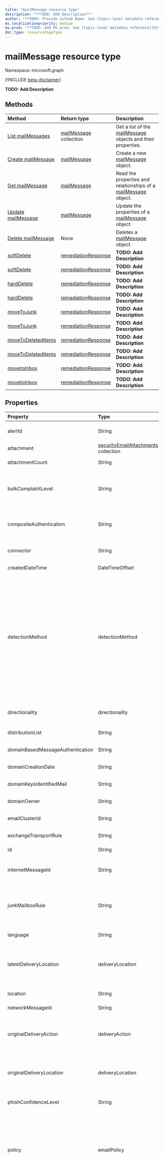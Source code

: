 ```yaml
---
title: "mailMessage resource type"
description: "**TODO: Add Description**"
author: "**TODO: Provide Github Name. See [topic-level metadata reference](https://msgo.azurewebsites.net/add/document/guidelines/metadata.html#topic-level-metadata)**"
ms.localizationpriority: medium
ms.prod: "**TODO: Add MS prod. See [topic-level metadata reference](https://msgo.azurewebsites.net/add/document/guidelines/metadata.html#topic-level-metadata)**"
doc_type: resourcePageType
---
```


# mailMessage resource type

Namespace: microsoft.graph

[!INCLUDE [beta-disclaimer](../../includes/beta-disclaimer.md)]

**TODO: Add Description**

## Methods
|Method|Return type|Description|
|:---|:---|:---|
|[List mailMessages](../api/mailmessage-list.md)|[mailMessage](../resources/mailmessage.md) collection|Get a list of the [mailMessage](../resources/mailmessage.md) objects and their properties.|
|[Create mailMessage](../api/security-post-mailmessages.md)|[mailMessage](../resources/mailmessage.md)|Create a new [mailMessage](../resources/mailmessage.md) object.|
|[Get mailMessage](../api/mailmessage-get.md)|[mailMessage](../resources/mailmessage.md)|Read the properties and relationships of a [mailMessage](../resources/mailmessage.md) object.|
|[Update mailMessage](../api/mailmessage-update.md)|[mailMessage](../resources/mailmessage.md)|Update the properties of a [mailMessage](../resources/mailmessage.md) object.|
|[Delete mailMessage](../api/mailmessage-delete.md)|None|Deletes a [mailMessage](../resources/mailmessage.md) object.|
|[softDelete](../api/mailmessage-softdelete.md)|[remediationResponse](../resources/remediationresponse.md)|**TODO: Add Description**|
|[softDelete](../api/mailmessage-softdelete.md)|[remediationResponse](../resources/remediationresponse.md)|**TODO: Add Description**|
|[hardDelete](../api/mailmessage-harddelete.md)|[remediationResponse](../resources/remediationresponse.md)|**TODO: Add Description**|
|[hardDelete](../api/mailmessage-harddelete.md)|[remediationResponse](../resources/remediationresponse.md)|**TODO: Add Description**|
|[moveToJunk](../api/mailmessage-movetojunk.md)|[remediationResponse](../resources/remediationresponse.md)|**TODO: Add Description**|
|[moveToJunk](../api/mailmessage-movetojunk.md)|[remediationResponse](../resources/remediationresponse.md)|**TODO: Add Description**|
|[moveToDeletedItems](../api/mailmessage-movetodeleteditems.md)|[remediationResponse](../resources/remediationresponse.md)|**TODO: Add Description**|
|[moveToDeletedItems](../api/mailmessage-movetodeleteditems.md)|[remediationResponse](../resources/remediationresponse.md)|**TODO: Add Description**|
|[movetoInbox](../api/mailmessage-movetoinbox.md)|[remediationResponse](../resources/remediationresponse.md)|**TODO: Add Description**|
|[movetoInbox](../api/mailmessage-movetoinbox.md)|[remediationResponse](../resources/remediationresponse.md)|**TODO: Add Description**|

## Properties
|Property|Type|Description|
|:---|:---|:---|
|alertId|String|Comma separated values containing ID of any alert associated with the email.|
|attachment|[securityEmailAttachments](../resources/securityemailattachments.md) collection|Collection of the Attachments in the Email.|
|attachmentCount|String|Number of attachments in the email.|
|bulkComplaintLevel|String|Bulk complaint level (BCL), The bulk complaint level (BCL) of the message. A higher BCL indicates a bulk mail message is more likely to generate complaints (and is therefore more likely to be spam).|
|compositeAuthentication|String|This is a value used by Microsoft 365 to combine email authentication like SPF, DKIM, and DMARC, to determine if the message is authentic.|
|connector|String|Email Connectors if set up, determine organizational mail flow and how the email was routed.|
|createdDateTime|DateTimeOffset|Date and time when the email record was logged.|
|detectionMethod|detectionMethod|Methods used to detect malware, phishing, or other threats found in the email. The possible values are: `generalFilter`, `impersonationBrand`, `spoofExternalDomain`, `spoofDmarc`, `impersonationDomain`, `fileDetonation`, `fileReputation`, `fileDetonationReputation`, `fingerPrintMatching`, `mailboxIntelligenceImpersonation`, `domainReputation`, `spoofIntraOrg`, `advancedFilter`, `antiMalwareEngine`, `mixedAnalysisDetection`, `urlMaliciousReputation`, `urlDetonation`, `urlDetonationReputation`, `impersonationUser`, `campaign`, `unknownFutureValue`.|
|directionality|directionality|Direction of the email relative to your network. The possible values are: `inbound`, `outbound`, `intraOrg`, `unknownFutureValue`.|
|distributionList|String|Distribution list details to which the email was sent.|
|domainBasedMessageAuthentication|String|Domain-based Message Authentication. Indicates whether it was pass/fail/soft fail etc.|
|domainCreationDate|String|Shows the date on which the domain was created.|
|domainKeysIdentifiedMail|String|DomainKeys identified mail (DKIM). Indicates whether it was pass/fail/soft fail etc.|
|domainOwner|String|Domain owner is the listed owner of the sending domain.|
|emailClusterId|String|Identifier for the group of similar emails clustered based on heuristic analysis of their contents.|
|exchangeTransportRule|String|Name of the ETRs which are part of the email.|
|id|String|Unique identifier for the record as logged by Defender for office.|
|internetMessageId|String|Public-facing identifier for the email that is set by the sending email system. The message ID in the format specified by RFC2822.|
|junkMailboxRule|String|Junk mailbox rule, It is a rule set on the mailbox, which if enabled allows EOP to move messages to the Junk Email folder based on the spam filtering verdict action “Move message to Junk Email folder” or Blocked Senders list.|
|language|String|Detected language of the email content.|
|latestDeliveryLocation|deliveryLocation|Location where the email is currently placed after post delivery actions. The possible values are: `inboxOrFolder`, `onPremisesOrExternal`, `junk`, `quarantine`, `failed`, `dropped`, `deletedItems`, `unknownFutureValue`.|
|location|String|It is the last detected location of the sending IP address mail server.|
|networkMessageId|String|Internal identifier id for the email- generated by Microsoft 365.|
|originalDeliveryAction|deliveryAction|Original Delivery action of the email, whether it was: Delivered, Junked, Blocked, or Replaced. The possible values are: `delivered`, `deliveredToJunk`, `blocked`, `replaced`, `unknownFutureValue`.|
|originalDeliveryLocation|deliveryLocation|Location where the email was delivered originally. The possible values are: `inboxOrFolder`, `onPremisesOrExternal`, `junk`, `quarantine`, `failed`, `dropped`, `deletedItems`, `unknownFutureValue`.|
|phishConfidenceLevel|String|Indicates the degree of confidence with which the phish threat was identified. Can be Normal or High.|
|policy|emailPolicy|Action policy that took effect: . The possible values are: `antispam`, `antiSpamHighConfidence`, `antiPhishingSpoof`, `antiPhishingDomainImpersonation`, `antiPhishingUserImpersonation`, `antiMalware`, `safeAttachments`, `exchangeTransportRule`, `antiPhishingGraphImpersonation`, `antiSpamBulkMail`, `antiSpamPhishing`, `unknownFutureValue`.|
|policyAction|emailActionPolicy|Action taken on the email based on the configured policy. We will get enums in this field. The possible values are: `moveMessageToJunkMailFolder`, `addXHeader`, `modifySubject`, `redirectMessage`, `deleteMessage`, `sendToQuarantine`, `noActionTaken`, `bccMessage`, `replaceAttachment`, `unknownFutureValue`.|
|recipientEmailAddress|String|Email address of the recipient, or email address of the recipient after distribution list expansion.|
|recipientTag|String|Tags applied to the recipient when they received the email. This is a comma separated list.|
|returnPath|String|Return-path is a the field that indicates where and how bounced emails will be processed.|
|senderDisplayName|String|Name of the sender displayed in the address book, typically a combination of a given or first name, a middle initial, and a last name or surname.|
|senderEmailFromAddress|String|Sender email address in the MAIL FROM header, also known as the envelope sender or the P1 sender.|
|senderEmailFromDomain|String|Sender domain in the MAIL FROM header, also known as the envelope sender or the Return-Path address.|
|senderFromAddress|String|Sender email address in the FROM header, which is visible to email recipients on their email clients. Also known as P2 Sender.|
|senderFromDomain|String|Sender domain in the FROM header, which is visible to email recipients on their email clients. Also known as P2 Sender Domain.|
|senderIPv4|String|IPv4 address of the last detected mail server that relayed the message.|
|senderPolicyFramework|String|Sender Policy Framework (SPF). Indicates whether it was pass/fail/soft fail etc.|
|senderTag|String|Tags applied to the sender when they send the email. This is a comma separated list.|
|spamConfidenceLevel|String|Indicates the degree of confidence with which the spam threat was identified. Can be Normal or High.|
|subject|String|Subject of the email.|
|submissionId|String|Comma separated values containing ID of any Submissions associated with the email.|
|threatDetail|[threatDetail](../resources/threatdetail.md)|Contain the threat information and detection details.|
|threatType|threatType|Verdict from the email filtering stack on whether the email contains malware, phishing, or other threats. The possible values are: `spam`, `malware`, `phish`, `none`, `unknownFutureValue`.|
|url|[securityEmailUrls](../resources/securityemailurls.md) collection|Collection of URLs in the email.|
|urlCount|String|Number of embedded URLs in the email.|

## Relationships
None.

## JSON representation
The following is a JSON representation of the resource.
<!-- {
  "blockType": "resource",
  "keyProperty": "id",
  "@odata.type": "microsoft.graph.mailMessage",
  "openType": false
}
-->
``` json
{
  "@odata.type": "#microsoft.graph.mailMessage",
  "id": "String (identifier)",
  "createdDateTime": "String (timestamp)",
  "networkMessageId": "String",
  "internetMessageId": "String",
  "senderEmailFromAddress": "String",
  "senderFromAddress": "String",
  "senderDisplayName": "String",
  "returnPath": "String",
  "senderIPv4": "String",
  "recipientEmailAddress": "String",
  "subject": "String",
  "emailClusterId": "String",
  "directionality": "String",
  "originalDeliveryLocation": "String",
  "originalDeliveryAction": "String",
  "latestDeliveryLocation": "String",
  "threatType": "String",
  "detectionMethod": "String",
  "threatDetail": {
    "@odata.type": "microsoft.graph.threatDetail"
  },
  "phishConfidenceLevel": "String",
  "spamConfidenceLevel": "String",
  "policyAction": "String",
  "policy": "String",
  "attachmentCount": "String",
  "urlCount": "String",
  "language": "String",
  "connector": "String",
  "recipientTag": "String",
  "senderTag": "String",
  "alertId": "String",
  "submissionId": "String",
  "junkMailboxRule": "String",
  "bulkComplaintLevel": "String",
  "domainBasedMessageAuthentication": "String",
  "domainKeysIdentifiedMail": "String",
  "senderPolicyFramework": "String",
  "compositeAuthentication": "String",
  "attachment": [
    {
      "@odata.type": "microsoft.graph.securityEmailAttachments"
    }
  ],
  "url": [
    {
      "@odata.type": "microsoft.graph.securityEmailUrls"
    }
  ],
  "distributionList": "String",
  "senderEmailFromDomain": "String",
  "senderFromDomain": "String",
  "domainOwner": "String",
  "domainCreationDate": "String",
  "location": "String",
  "exchangeTransportRule": "String"
}
```


